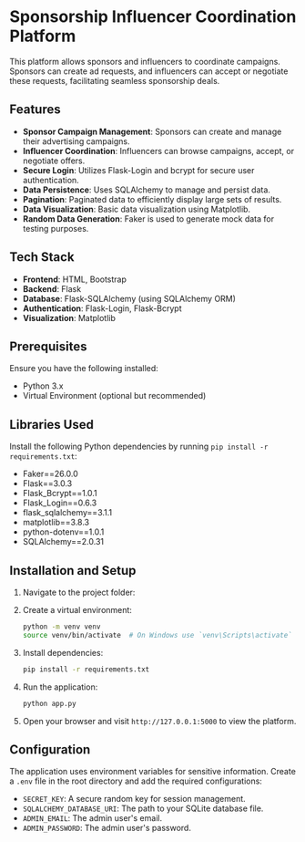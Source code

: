 # Sponsorship Influencer Coordination Platform

This platform allows sponsors and influencers to coordinate campaigns. Sponsors can create ad requests, and influencers can accept or negotiate these requests, facilitating seamless sponsorship deals.

## Features

- **Sponsor Campaign Management**: Sponsors can create and manage their advertising campaigns.
- **Influencer Coordination**: Influencers can browse campaigns, accept, or negotiate offers.
- **Secure Login**: Utilizes Flask-Login and bcrypt for secure user authentication.
- **Data Persistence**: Uses SQLAlchemy to manage and persist data.
- **Pagination**: Paginated data to efficiently display large sets of results.
- **Data Visualization**: Basic data visualization using Matplotlib.
- **Random Data Generation**: Faker is used to generate mock data for testing purposes.

## Tech Stack

- **Frontend**: HTML, Bootstrap
- **Backend**: Flask
- **Database**: Flask-SQLAlchemy (using SQLAlchemy ORM)
- **Authentication**: Flask-Login, Flask-Bcrypt
- **Visualization**: Matplotlib

## Prerequisites

Ensure you have the following installed:

- Python 3.x
- Virtual Environment (optional but recommended)

## Libraries Used

Install the following Python dependencies by running `pip install -r requirements.txt`:

- Faker==26.0.0
- Flask==3.0.3
- Flask_Bcrypt==1.0.1
- Flask_Login==0.6.3
- flask_sqlalchemy==3.1.1
- matplotlib==3.8.3
- python-dotenv==1.0.1
- SQLAlchemy==2.0.31

## Installation and Setup

1. Navigate to the project folder:

2. Create a virtual environment:

    ```bash
    python -m venv venv
    source venv/bin/activate  # On Windows use `venv\Scripts\activate`
    ```

3. Install dependencies:

    ```bash
    pip install -r requirements.txt
    ```

4. Run the application:

    ```bash
    python app.py
    ```

5. Open your browser and visit `http://127.0.0.1:5000` to view the platform.

## Configuration

The application uses environment variables for sensitive information. Create a `.env` file in the root directory and add the required configurations:

- `SECRET_KEY`: A secure random key for session management.
- `SQLALCHEMY_DATABASE_URI`: The path to your SQLite database file.
- `ADMIN_EMAIL`: The admin user's email.
- `ADMIN_PASSWORD`: The admin user's password.
